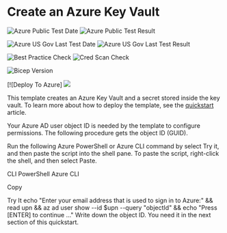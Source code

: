 # Create an Azure Key Vault

![Azure Public Test Date](https://azurequickstartsservice.blob.core.windows.net/badges/quickstarts/microsoft.keyvault/key-vault-create/PublicLastTestDate.svg)
![Azure Public Test Result](https://azurequickstartsservice.blob.core.windows.net/badges/quickstarts/microsoft.keyvault/key-vault-create/PublicDeployment.svg)

![Azure US Gov Last Test Date](https://azurequickstartsservice.blob.core.windows.net/badges/quickstarts/microsoft.keyvault/key-vault-create/FairfaxLastTestDate.svg)
![Azure US Gov Last Test Result](https://azurequickstartsservice.blob.core.windows.net/badges/quickstarts/microsoft.keyvault/key-vault-create/FairfaxDeployment.svg)

![Best Practice Check](https://azurequickstartsservice.blob.core.windows.net/badges/quickstarts/microsoft.keyvault/key-vault-create/BestPracticeResult.svg)
![Cred Scan Check](https://azurequickstartsservice.blob.core.windows.net/badges/quickstarts/microsoft.keyvault/key-vault-create/CredScanResult.svg)

![Bicep Version](https://azurequickstartsservice.blob.core.windows.net/badges/quickstarts/microsoft.keyvault/key-vault-create/BicepVersion.svg)

[![Deploy To Azure]
<a href="https://portal.azure.com/#create/Microsoft.Template/uri/https%3A%2F%2Fraw.githubusercontent.com%2Fthecloudplatform%2Fazure-key-vault%2Fmaster%2Fazuredeploy.json" target="_blank">
    <img src="http://azuredeploy.net/deploybutton.png"/>
</a>

This template creates an Azure Key Vault and a secret stored inside the key vault. To learn more about how to deploy the template, see the [quickstart](https://docs.microsoft.com/azure/key-vault/secrets/quick-create-template) article.

Your Azure AD user object ID is needed by the template to configure permissions. The following procedure gets the object ID (GUID).

Run the following Azure PowerShell or Azure CLI command by select Try it, and then paste the script into the shell pane. To paste the script, right-click the shell, and then select Paste.

CLI
PowerShell
Azure CLI

Copy

Try It
echo "Enter your email address that is used to sign in to Azure:" &&
read upn &&
az ad user show --id $upn --query "objectId" &&
echo "Press [ENTER] to continue ..."
Write down the object ID. You need it in the next section of this quickstart.
